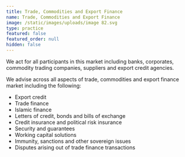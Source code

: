 ```yaml
---
title: Trade, Commodities and Export Finance
name: Trade, Commodities and Export Finance
image: /static/images/uploads/image 82.svg
type: practice
featured: false
featured_order: null
hidden: false
---
```

We act for all participants in this market including banks, corporates, commodity trading companies, suppliers and export credit agencies.

We advise across all aspects of trade, commodities and export finance market including the following:

- Export credit 
- Trade finance
- Islamic finance
- Letters of credit, bonds and bills of exchange 
- Credit insurance and political risk insurance
- Security and guarantees
- Working capital solutions
- Immunity, sanctions and other sovereign issues
- Disputes arising out of trade finance transactions
